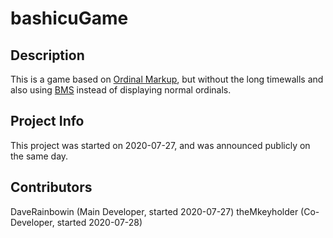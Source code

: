 # bashicuGame
## Description
This is a game based on [Ordinal Markup](https://patcailmemer.github.io/Ordinal-Markup/), but without the long timewalls and also using [BMS](https://googology.wikia.org/wiki/Bashicu_matrix_system) instead of displaying normal ordinals.

## Project Info
This project was started on 2020-07-27, and was announced publicly on the same day.

## Contributors
DaveRainbowin (Main Developer, started 2020-07-27)
theMkeyholder (Co-Developer, started 2020-07-28)